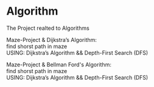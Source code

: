 # Algorithm
The Project realted to Algorithms

Maze-Project & Dijkstra’s Algorithm:   
find shorst path in maze        <br>
                USING: Dijkstra’s Algorithm  &&     Depth-First Search (DFS)


Maze-Project & Bellman Ford's Algorithm:   
find shorst path in maze        <br>
USING: Dijkstra’s Algorithm  &&     Depth-First Search (DFS)
